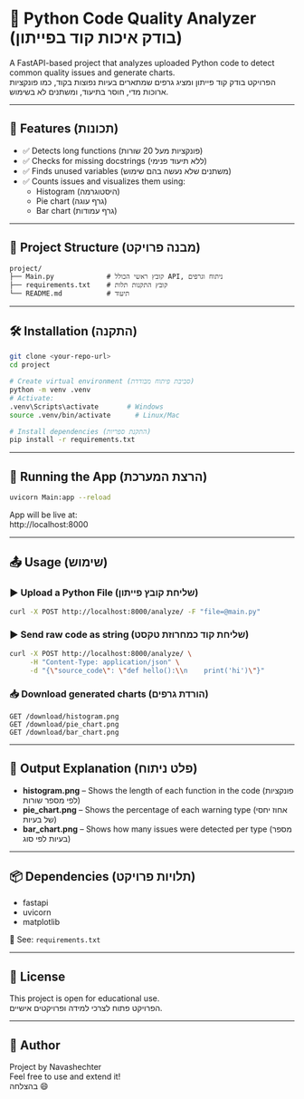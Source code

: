 # 🧪 Python Code Quality Analyzer (בודק איכות קוד בפייתון)

A FastAPI-based project that analyzes uploaded Python code to detect common quality issues and generate charts.  
הפרויקט בודק קוד פייתון ומציג גרפים שמתארים בעיות נפוצות בקוד, כמו פונקציות ארוכות מדי, חוסר בתיעוד, ומשתנים לא בשימוש.

---

## 📌 Features (תכונות)

- ✅ Detects long functions (פונקציות מעל 20 שורות)
- ✅ Checks for missing docstrings (ללא תיעוד פנימי)
- ✅ Finds unused variables (משתנים שלא נעשה בהם שימוש)
- ✅ Counts issues and visualizes them using:
  - Histogram (היסטוגרמה)
  - Pie chart (גרף עוגה)
  - Bar chart (גרף עמודות)

---

## 📁 Project Structure (מבנה פרויקט)

```
project/
├── Main.py             # קובץ ראשי הכולל API, ניתוח וגרפים
├── requirements.txt    # קובץ התקנות תלות
└── README.md           # תיעוד
```

---

## 🛠️ Installation (התקנה)

```bash
git clone <your-repo-url>
cd project

# Create virtual environment (סביבת פיתוח מבודדת)
python -m venv .venv
# Activate:
.venv\Scripts\activate       # Windows
source .venv/bin/activate      # Linux/Mac

# Install dependencies (התקנת ספריות)
pip install -r requirements.txt
```

---

## 🚀 Running the App (הרצת המערכת)

```bash
uvicorn Main:app --reload
```

App will be live at:  
http://localhost:8000

---

## 📤 Usage (שימוש)

### ▶️ Upload a Python File (שליחת קובץ פייתון)

```bash
curl -X POST http://localhost:8000/analyze/ -F "file=@main.py"
```

### ▶️ Send raw code as string (שליחת קוד כמחרוזת טקסט)

```bash
curl -X POST http://localhost:8000/analyze/ \
     -H "Content-Type: application/json" \
     -d "{\"source_code\": \"def hello():\\n    print('hi')\"}"
```

### 📥 Download generated charts (הורדת גרפים)

```
GET /download/histogram.png
GET /download/pie_chart.png
GET /download/bar_chart.png
```

---

## 🧪 Output Explanation (פלט ניתוח)

- **histogram.png** – Shows the length of each function in the code (פונקציות לפי מספר שורות)
- **pie_chart.png** – Shows the percentage of each warning type (אחוז יחסי של בעיות)
- **bar_chart.png** – Shows how many issues were detected per type (מספר בעיות לפי סוג)

---

## 📦 Dependencies (תלויות פרויקט)

- fastapi  
- uvicorn  
- matplotlib

📄 See: `requirements.txt`

---

## 📄 License

This project is open for educational use.  
הפרויקט פתוח לצרכי למידה ופרויקטים אישיים.

---

## 👤 Author

Project by Navashechter  
Feel free to use and extend it!  
בהצלחה 😄
